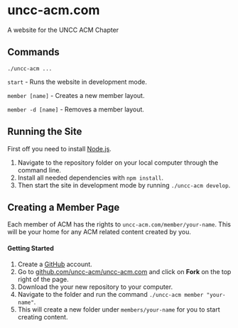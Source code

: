 # uncc-acm.com
A website for the UNCC ACM Chapter

## Commands

```
./uncc-acm ...
```
`start` - Runs the website in development mode.

`member [name]` - Creates a new member layout.

`member -d [name]` - Removes a member layout.

## Running the Site

First off you need to install [Node.js](https://nodejs.org/en/).

1. Navigate to the repository folder on your local computer through the command line.
2. Install all needed dependencies with `npm install`.
3. Then start the site in development mode by running `./uncc-acm develop`.

## Creating a Member Page

Each member of ACM has the rights to `uncc-acm.com/member/your-name`. This will be your home for any ACM related content created by you.

#### Getting Started
1. Create a [GitHub](https://github.com/) account.
2. Go to [github.com/uncc-acm/uncc-acm.com](https://github.com/uncc-acm/uncc-acm.com) and click on **Fork** on the top right of the page.
3. Download the your new repository to your computer.
4. Navigate to the folder and run the command `./uncc-acm member "your-name"`.
5. This will create a new folder under `members/your-name` for you to start creating content.
